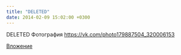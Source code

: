 ```yaml
---
title: "DELETED"
date: 2014-02-09 15:02:00 +0300
---
```


DELETED
Фотография
https://vk.com/photo179887504_320006153

[Вложение](https://vk.com/photo179887504_320006153)
